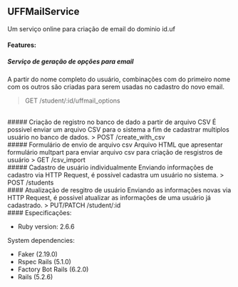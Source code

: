 ## UFFMailService
Um serviço online para criação de email do dominio id.uf

#### Features:
##### Serviço de geração de opções para email
A partir do nome completo do usuário, combinações com do primeiro nome com os outros são criadas para serem usadas no cadastro do novo email.
> GET /student/:id/uffmail_options  

<br>
##### Criação de registro no banco de dado a partir de arquivo CSV
É possivel enviar um arquivo CSV para o sistema a fim de cadastrar multiplos usuário no banco de dados.
> POST /create_with_csv  

<br>
##### Formulário de envio de arquivo csv
Arquivo HTML que apresentar formulário multpart para enviar arquivo csv para criação de resgistros de usuário
> GET /csv_import

<br>
##### Cadastro de usuário individualmente
Enviando informações de cadastro via HTTP Request, é possivel cadastra um usuário no sistema.
> POST /students

<br>
#### Atualização de resgitro de usuário
Enviando as informações novas via HTTP Request, é possivel atualizar as informações de uma usuário já cadastrado.
> PUT/PATCH /student/:id

<br>
#### Especificações:  

* Ruby version: 2.6.6  

System dependencies:
- Faker (2.19.0)
- Rspec Rails (5.1.0)
- Factory Bot Rails (6.2.0)
- Rails (5.2.6)

